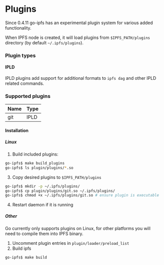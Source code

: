 # Plugins

Since 0.4.11 go-ipfs has an experimental plugin system for various added
functionality.

When IPFS node is created, it will load plugins from `$IPFS_PATH/plugins`
directory (by default `~/.ipfs/plugins`).

### Plugin types

#### IPLD
IPLD plugins add support for additional formats to `ipfs dag` and other IPLD
related commands.

### Supported plugins

| Name | Type |
|------|------|
|  git | IPLD |

#### Installation

##### Linux

1. Build included plugins:
```bash
go-ipfs$ make build_plugins
go-ipfs$ ls plugin/plugins/*.so
```

3. Copy desired plugins to `$IPFS_PATH/plugins`
```bash
go-ipfs$ mkdir -p ~/.ipfs/plugins/
go-ipfs$ cp plugin/plugins/git.so ~/.ipfs/plugins/
go-ipfs$ chmod +x ~/.ipfs/plugins/git.so # ensure plugin is executable
```

4. Restart daemon if it is running

##### Other

Go currently only supports plugins on Linux, for other platforms you will need
to compile them into IPFS binary.

1. Uncomment plugin entries in `plugin/loader/preload_list`
2. Build ipfs
```bash
go-ipfs$ make build
```
